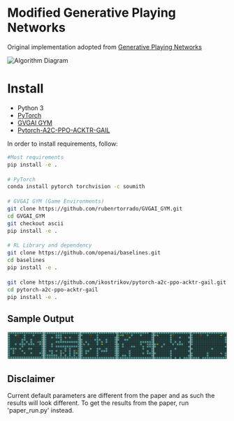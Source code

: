 # Modified Generative Playing Networks
Original implementation adopted from [Generative Playing Networks](https://github.com/pbontrager/GenerativePlayingNetworks)

![Algorithm Diagram](genplayingnets.png)

# Install

* Python 3
* [PyTorch](http://pytorch.org/)
* [GVGAI GYM](https://github.com/rubenrtorrado/GVGAI_GYM/tree/ascii)
* [Pytorch-A2C-PPO-ACKTR-GAIL](https://github.com/ikostrikov/pytorch-a2c-ppo-acktr-gail)

In order to install requirements, follow:

```bash
#Most requirements
pip install -e .

# PyTorch
conda install pytorch torchvision -c soumith

# GVGAI GYM (Game Environments)
git clone https://github.com/rubenrtorrado/GVGAI_GYM.git
cd GVGAI_GYM
git checkout ascii
pip install -e .

# RL Library and dependency
git clone https://github.com/openai/baselines.git
cd baselines
pip install -e .

git clone https://github.com/ikostrikov/pytorch-a2c-ppo-acktr-gail.git
cd pytorch-a2c-ppo-acktr-gail
pip install -e .
```

## Sample Output

![Sample Generated Levels](gen_sample.png)

## Disclaimer
Current default parameters are different from the paper and as such the results will look different.
To get the results from the paper, run 'paper_run.py' instead.
